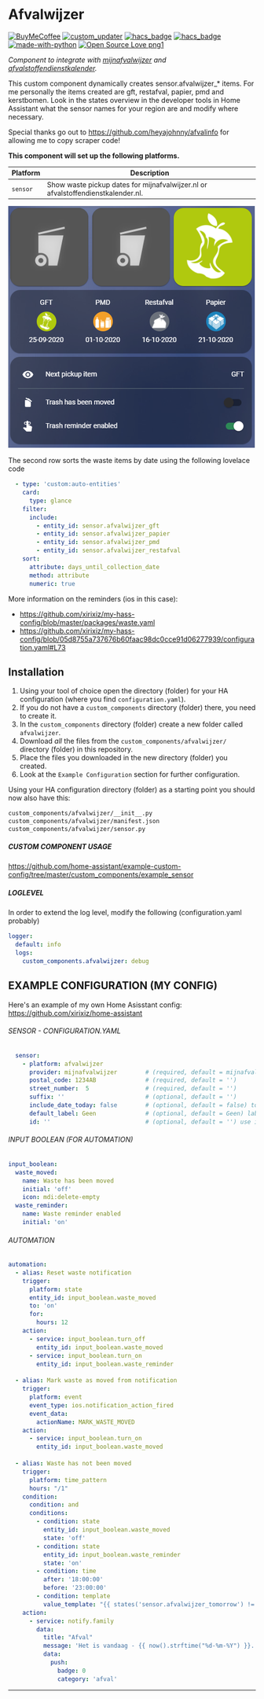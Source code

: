 # Afvalwijzer

[![BuyMeCoffee][buymecoffeebedge]][buymecoffee]
[![custom_updater][customupdaterbadge]][customupdater]
[![hacs_badge](https://img.shields.io/badge/HACS-Default-orange.svg)](https://github.com/custom-components/hacs)
[![hacs_badge](https://img.shields.io/badge/HACS-Custom-orange.svg)](https://github.com/custom-components/hacs)
[![made-with-python](https://img.shields.io/badge/Made%20with-Python-1f425f.svg)](https://www.python.org/)
[![Open Source Love png1](https://badges.frapsoft.com/os/v1/open-source.png?v=103)](https://github.com/ellerbrock/open-source-badges/)

_Component to integrate with [mijnafvalwijzer][mijnafvalwijzer] and [afvalstoffendienstkalender][afvalstoffendienstkalender]._

This custom component dynamically creates sensor.afvalwijzer_* items. For me personally the items created are gft, restafval, papier, pmd and kerstbomen. Look in the states overview in the developer tools in Home Assistant what the sensor names for your region are and modify where necessary.

Special thanks go out to https://github.com/heyajohnny/afvalinfo for allowing me to copy scraper code!

**This component will set up the following platforms.**

Platform | Description
-- | --
`sensor` | Show waste pickup dates for mijnafvalwijzer.nl or afvalstoffendienstkalender.nl.

![example][exampleimg1]

The second row sorts the waste items by date using the following lovelace code
```yaml
  - type: 'custom:auto-entities'
    card:
      type: glance
    filter:
      include:
        - entity_id: sensor.afvalwijzer_gft
        - entity_id: sensor.afvalwijzer_papier
        - entity_id: sensor.afvalwijzer_pmd
        - entity_id: sensor.afvalwijzer_restafval
    sort:
      attribute: days_until_collection_date
      method: attribute
      numeric: true
```

More information on the reminders (ios in this case):
- https://github.com/xirixiz/my-hass-config/blob/master/packages/waste.yaml
- https://github.com/xirixiz/my-hass-config/blob/05d8755a737676b60faac98dc0cce91d06277939/configuration.yaml#L73

## Installation

1. Using your tool of choice open the directory (folder) for your HA configuration (where you find `configuration.yaml`).
2. If you do not have a `custom_components` directory (folder) there, you need to create it.
3. In the `custom_components` directory (folder) create a new folder called `afvalwijzer`.
4. Download _all_ the files from the `custom_components/afvalwijzer/` directory (folder) in this repository.
5. Place the files you downloaded in the new directory (folder) you created.
6. Look at the `Example Configuration` section for further configuration.

Using your HA configuration directory (folder) as a starting point you should now also have this:

```text
custom_components/afvalwijzer/__init__.py
custom_components/afvalwijzer/manifest.json
custom_components/afvalwijzer/sensor.py
```

##### CUSTOM COMPONENT USAGE
https://github.com/home-assistant/example-custom-config/tree/master/custom_components/example_sensor

##### LOGLEVEL
In order to extend the log level, modify the following (configuration.yaml probably)

```yaml
logger:
  default: info
  logs:
    custom_components.afvalwijzer: debug
```

## EXAMPLE CONFIGURATION (MY CONFIG)

Here's an example of my own Home Asisstant config: https://github.com/xirixiz/home-assistant


###### SENSOR - CONFIGURATION.YAML
```yaml
  sensor:
    - platform: afvalwijzer
      provider: mijnafvalwijzer        # (required, default = mijnafvalwijzer) either choose mijnafvalwijzer or afvalstoffendienstkalender
      postal_code: 1234AB              # (required, default = '')
      street_number:  5                # (required, default = '')
      suffix: ''                       # (optional, default = '')
      include_date_today: false        # (optional, default = false) to take or not to take Today into account in the next pickup.
      default_label: Geen              # (optional, default = Geen) label if no date found
      id: ''                           # (optional, default = '') use if you'd like to have multiple waste pickup locations in HASS
```

###### INPUT BOOLEAN (FOR AUTOMATION)
```yaml
input_boolean:
  waste_moved:
    name: Waste has been moved
    initial: 'off'
    icon: mdi:delete-empty
  waste_reminder:
    name: Waste reminder enabled
    initial: 'on'
```

###### AUTOMATION
```yaml
automation:
  - alias: Reset waste notification
    trigger:
      platform: state
      entity_id: input_boolean.waste_moved
      to: 'on'
      for:
        hours: 12
    action:
      - service: input_boolean.turn_off
        entity_id: input_boolean.waste_moved
      - service: input_boolean.turn_on
        entity_id: input_boolean.waste_reminder

  - alias: Mark waste as moved from notification
    trigger:
      platform: event
      event_type: ios.notification_action_fired
      event_data:
        actionName: MARK_WASTE_MOVED
    action:
      - service: input_boolean.turn_on
        entity_id: input_boolean.waste_moved

  - alias: Waste has not been moved
    trigger:
      platform: time_pattern
      hours: "/1"
    condition:
      condition: and
      conditions:
        - condition: state
          entity_id: input_boolean.waste_moved
          state: 'off'
        - condition: state
          entity_id: input_boolean.waste_reminder
          state: 'on'
        - condition: time
          after: '18:00:00'
          before: '23:00:00'
        - condition: template
          value_template: "{{ states('sensor.afvalwijzer_tomorrow') != 'Geen' }}"
    action:
      - service: notify.family
        data:
          title: "Afval"
          message: 'Het is vandaag - {{ now().strftime("%d-%m-%Y") }}. Afvaltype(n): {{ states.sensor.afvalwijzer_tomorrow.state }} wordt opgehaald op: {{ (as_timestamp(now()) + (24*3600)) | timestamp_custom("%d-%m-%Y", True) }}!'
          data:
            push:
              badge: 0
              category: 'afval'
```

***

[exampleimg1]: afvalwijzer-lovelace.png
[exampleimg2]: afvalwijzer_lovelace.png
[buymecoffee]: https://www.buymeacoffee.com/xirixiz
[buymecoffeebedge]: https://camo.githubusercontent.com/cd005dca0ef55d7725912ec03a936d3a7c8de5b5/68747470733a2f2f696d672e736869656c64732e696f2f62616467652f6275792532306d6525323061253230636f666665652d646f6e6174652d79656c6c6f772e737667
[mijnafvalwijzer]: https://mijnafvalwijzer.nl
[afvalstoffendienstkalender]: https://afvalstoffendienstkalender.nl
[customupdater]: https://github.com/custom-components/custom_updater
[customupdaterbadge]: https://img.shields.io/badge/custom__updater-true-success.svg
